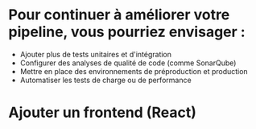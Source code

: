 # Pour continuer à améliorer votre pipeline, vous pourriez envisager :

 - Ajouter plus de tests unitaires et d'intégration
 - Configurer des analyses de qualité de code (comme SonarQube)
 - Mettre en place des environnements de préproduction et production
 - Automatiser les tests de charge ou de performance

# Ajouter un frontend (React)
